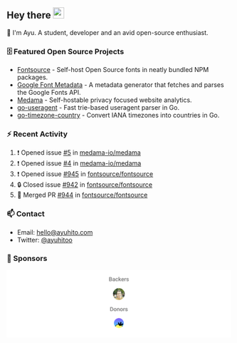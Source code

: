 ## Hey there <img src="https://media.giphy.com/media/hvRJCLFzcasrR4ia7z/giphy.gif" width="25" height="25">

📝 I'm Ayu. A student, developer and an avid open-source enthusiast.

### 🗄 Featured Open Source Projects

- [Fontsource](https://github.com/fontsource/fontsource) - Self-host Open Source fonts in neatly bundled NPM packages.
- [Google Font Metadata](https://github.com/fontsource/google-font-metadata) - A metadata generator that fetches and parses the Google Fonts API.
- [Medama](https://github.com/medama-io/medama) - Self-hostable privacy focused website analytics.
- [go-useragent](https://github.com/medama-io/go-useragent) - Fast trie-based useragent parser in Go.
- [go-timezone-country](https://github.com/medama-io/go-timezone-country) - Convert IANA timezones into countries in Go. 

### ⚡ Recent Activity

<!--START_SECTION:activity-->

1. ❗ Opened issue [#5](https://github.com/medama-io/medama/issues/5) in [medama-io/medama](https://github.com/medama-io/medama)
2. ❗ Opened issue [#4](https://github.com/medama-io/medama/issues/4) in [medama-io/medama](https://github.com/medama-io/medama)
3. ❗ Opened issue [#945](https://github.com/fontsource/fontsource/issues/945) in [fontsource/fontsource](https://github.com/fontsource/fontsource)
4. 🔒 Closed issue [#942](https://github.com/fontsource/fontsource/issues/942) in [fontsource/fontsource](https://github.com/fontsource/fontsource)
5. 🎉 Merged PR [#944](https://github.com/fontsource/fontsource/pull/944) in [fontsource/fontsource](https://github.com/fontsource/fontsource)
<!--END_SECTION:activity-->

### 📫 Contact

- Email: hello@ayuhito.com
- Twitter: [@ayuhitoo](https://twitter.com/ayuhitoo)

### :sparkling_heart: Sponsors

<p align="center">
  <a href="https://cdn.jsdelivr.net/gh/ayuhito/ayuhito/sponsors.svg">
    <img src='https://raw.githubusercontent.com/ayuhito/ayuhito/master/sponsors.svg'/>
  </a>
</p>
